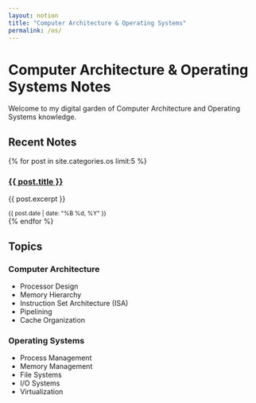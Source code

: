 ```yaml
---
layout: notion
title: "Computer Architecture & Operating Systems"
permalink: /os/
---
```


# Computer Architecture & Operating Systems Notes

Welcome to my digital garden of Computer Architecture and Operating Systems knowledge.

## Recent Notes

{% for post in site.categories.os limit:5 %}
<div class="page-block">
  <h3><a href="{{ post.url }}">{{ post.title }}</a></h3>
  <p>{{ post.excerpt }}</p>
  <small>{{ post.date | date: "%B %d, %Y" }}</small>
</div>
{% endfor %}

## Topics

### Computer Architecture
- Processor Design
- Memory Hierarchy
- Instruction Set Architecture (ISA)
- Pipelining
- Cache Organization

### Operating Systems
- Process Management
- Memory Management
- File Systems
- I/O Systems
- Virtualization